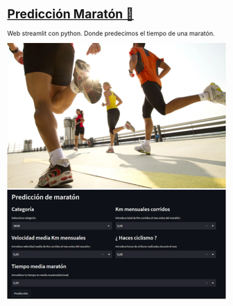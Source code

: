 # [Predicción Maratón 🏃](https://jaimesalado-prediccion-maraton-app-j7olq6.streamlit.app/ "Predicción Maratón 🏃")

Web streamlit con python. Donde predecimos el tiempo de una maratón.

<img src= "maraton.jpg" width="800">

<img src= "streamlitmaraton.png" width="800">
